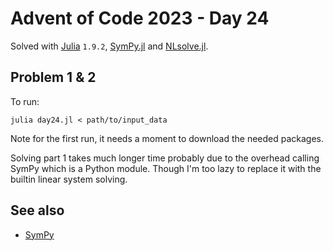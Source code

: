 # Advent of Code 2023 - Day 24

Solved with [Julia](https://julialang.org/) `1.9.2`, [SymPy.jl](https://github.com/JuliaPy/SymPy.jl) and [NLsolve.jl](https://github.com/JuliaNLSolvers/NLsolve.jl).

## Problem 1 & 2

To run:

`julia day24.jl < path/to/input_data`

Note for the first run, it needs a moment to download the needed packages.

Solving part 1 takes much longer time probably due to the overhead calling SymPy which is
a Python module. Though I'm too lazy to replace it with the builtin linear system solving.

## See also

* [SymPy](https://docs.sympy.org/latest/guides/solving/solve-system-of-equations-algebraically.html)
